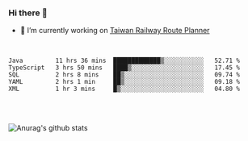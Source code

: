 ### Hi there 👋

- 🔭 I’m currently working on [Taiwan Railway Route Planner](https://github.com/Taiwan-Railway-Route-Planner)

<br/>

<!--START_SECTION:waka-->
```text
Java         11 hrs 36 mins  █████████████▒░░░░░░░░░░░   52.71 % 
TypeScript   3 hrs 50 mins   ████▒░░░░░░░░░░░░░░░░░░░░   17.45 % 
SQL          2 hrs 8 mins    ██▒░░░░░░░░░░░░░░░░░░░░░░   09.74 % 
YAML         2 hrs 1 min     ██▒░░░░░░░░░░░░░░░░░░░░░░   09.18 % 
XML          1 hr 3 mins     █▒░░░░░░░░░░░░░░░░░░░░░░░   04.80 % 
```
<!--END_SECTION:waka-->

<br/>
<br/>

![Anurag's github stats](https://github-readme-stats.vercel.app/api?username=DepickereSven&show_icons=true&theme=tokyonight)



<!--
**DepickereSven/DepickereSven** is a ✨ _special_ ✨ repository because its `README.md` (this file) appears on your GitHub profile.

Here are some ideas to get you started:

- 🔭 I’m currently working on ...
- 🌱 I’m currently learning ...
- 👯 I’m looking to collaborate on ...
- 🤔 I’m looking for help with ...
- 💬 Ask me about ...
- 📫 How to reach me: ...
- 😄 Pronouns: ...
- ⚡ Fun fact: ...
-->
